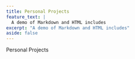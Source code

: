 ```yaml
---
title: Personal Projects
feature_text: |
  A demo of Markdown and HTML includes
excerpt: "A demo of Markdown and HTML includes"
aside: false
---
```


Personal Projects
